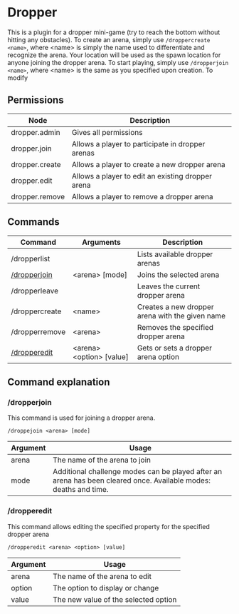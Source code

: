 # Dropper

This is a plugin for a dropper mini-game (try to reach the bottom without hitting any obstacles).
To create an arena, simply use `/droppercreate <name>`, where \<name> is simply the name used to differentiate and
recognize the arena. Your location will be used as the spawn location for anyone joining the dropper arena. To start
playing, simply use `/dropperjoin <name>`, where \<name> is the same as you specified upon creation.
To modify

## Permissions

| Node           | Description                                       |
|----------------|---------------------------------------------------|
| dropper.admin  | Gives all permissions                             |
| dropper.join   | Allows a player to participate in dropper arenas  |
| dropper.create | Allows a player to create a new dropper arena     |
| dropper.edit   | Allows a player to edit an existing dropper arena |
| dropper.remove | Allows a player to remove a dropper arena         |

## Commands

| Command                      | Arguments                   | Description                                     |
|------------------------------|-----------------------------|-------------------------------------------------|
| /dropperlist                 |                             | Lists available dropper arenas                  |
| [/dropperjoin](#dropperjoin) | \<arena> \[mode]            | Joins the selected arena                        |
| /dropperleave                |                             | Leaves the current dropper arena                |
| /droppercreate               | \<name>                     | Creates a new dropper arena with the given name |
| /dropperremove               | \<arena>                    | Removes the specified dropper arena             |
| [/dropperedit](#dropperedit) | \<arena> \<option> \[value] | Gets or sets a dropper arena option             |

## Command explanation

### /dropperjoin

This command is used for joining a dropper arena.

`/droppejoin <arena> [mode]`

| Argument | Usage                                                                                                            |
|----------|------------------------------------------------------------------------------------------------------------------|
| arena    | The name of the arena to join                                                                                    |
| mode     | Additional challenge modes can be played after an arena has been cleared once. Available modes: deaths and time. |

### /dropperedit

This command allows editing the specified property for the specified dropper arena

`/dropperedit <arena> <option> [value]`

| Argument | Usage                                |
|----------|--------------------------------------|
| arena    | The name of the arena to edit        |
| option   | The option to display or change      |
| value    | The new value of the selected option |